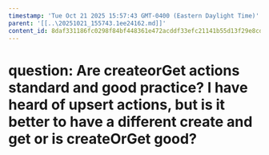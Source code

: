 ```yaml
---
timestamp: 'Tue Oct 21 2025 15:57:43 GMT-0400 (Eastern Daylight Time)'
parent: '[[..\20251021_155743.1ee24162.md]]'
content_id: 8daf331186fc0298f84bf448361e472acddf33efc21141b55d13f29e8cd34a4d
---
```


# question: Are createorGet actions standard and good practice? I have heard of upsert actions, but is it better to have a different create and get or is createOrGet good?
